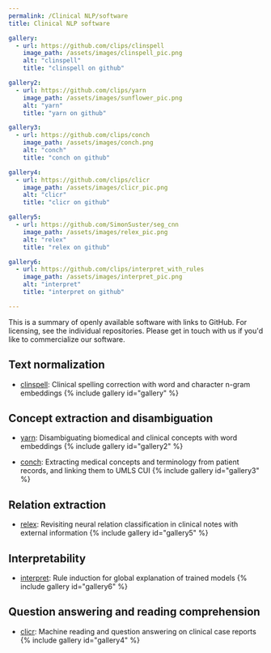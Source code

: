 ```yaml
---
permalink: /Clinical NLP/software
title: Clinical NLP software

gallery:
  - url: https://github.com/clips/clinspell
    image_path: /assets/images/clinspell_pic.png
    alt: "clinspell"
    title: "clinspell on github"

gallery2:
  - url: https://github.com/clips/yarn
    image_path: /assets/images/sunflower_pic.png
    alt: "yarn"
    title: "yarn on github"

gallery3:
  - url: https://github.com/clips/conch
    image_path: /assets/images/conch.png
    alt: "conch"
    title: "conch on github"

gallery4:
  - url: https://github.com/clips/clicr
    image_path: /assets/images/clicr_pic.png
    alt: "clicr"
    title: "clicr on github"

gallery5:
  - url: https://github.com/SimonSuster/seg_cnn
    image_path: /assets/images/relex_pic.png
    alt: "relex"
    title: "relex on github"

gallery6:
  - url: https://github.com/clips/interpret_with_rules
    image_path: /assets/images/interpret_pic.png
    alt: "interpret"
    title: "interpret on github"

---
```



This is a summary of openly available software with links to GitHub. For licensing, see the individual repositories. Please get in touch with us if you'd like to commercialize our software.

## Text normalization
- [clinspell](https://github.com/clips/clinspell): Clinical spelling correction with word and character n-gram embeddings
{% include gallery id="gallery" %}

## Concept extraction and disambiguation
- [yarn](https://github.com/clips/yarn): Disambiguating biomedical and clinical concepts with word embeddings
{% include gallery id="gallery2" %}

- [conch](https://github.com/clips/conch): Extracting medical concepts and terminology from patient records, and linking them to UMLS CUI
{% include gallery id="gallery3" %}

## Relation extraction
- [relex](https://github.com/SimonSuster/seg_cnn): Revisiting neural relation classification in clinical notes with external information
{% include gallery id="gallery5" %}

## Interpretability
- [interpret](https://github.com/clips/interpret_with_rules): Rule induction for global explanation of trained models
{% include gallery id="gallery6" %}

## Question answering and reading comprehension
- [clicr](https://github.com/clips/clicr): Machine reading and question answering on clinical case reports
{% include gallery id="gallery4" %}
